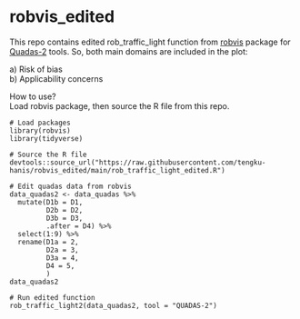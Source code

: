 # robvis_edited
This repo contains edited rob_traffic_light function from [robvis](https://github.com/mcguinlu/robvis) package for [Quadas-2](https://www.bristol.ac.uk/population-health-sciences/projects/quadas/quadas-2/) tools. So, both main domains are included in the plot:     

a) Risk of bias    
b) Applicability concerns 

How to use?   
Load robvis package, then source the R file from this repo.

```Example
# Load packages
library(robvis)
library(tidyverse)

# Source the R file
devtools::source_url("https://raw.githubusercontent.com/tengku-hanis/robvis_edited/main/rob_traffic_light_edited.R")

# Edit quadas data from robvis
data_quadas2 <- data_quadas %>% 
  mutate(D1b = D1,
         D2b = D2, 
         D3b = D3, 
         .after = D4) %>% 
  select(1:9) %>% 
  rename(D1a = 2,
         D2a = 3,
         D3a = 4,
         D4 = 5,
         )
data_quadas2  

# Run edited function
rob_traffic_light2(data_quadas2, tool = "QUADAS-2")
```
